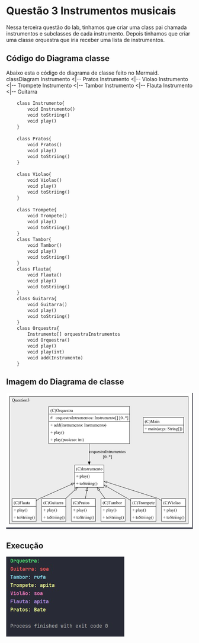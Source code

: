 # Questão 3 Instrumentos musicais

Nessa terceira questão do lab, tinhamos que criar uma class pai chamada instrumentos e subclasses de cada instrumento. Depois tinhamos que criar uma classe orquestra que iria receber uma lista de instrumentos.


## Código do Diagrama classe

Abaixo esta o código do diagrama de classe feito no Mermaid.
    classDiagram
            Instrumento <|-- Pratos
            Instrumento <|-- Violao
            Instrumento <|-- Trompete
            Instrumento <|-- Tambor
            Instrumento <|-- Flauta
            Instrumento <|-- Guitarra
            

            
        class Instrumento{
            void Instrumento()
            void toStriing()
            void play()
        }

        class Pratos{
            void Pratos()
            void play()
            void toStriing()
        }

        class Violao{
            void Violao()
            void play()
            void toStriing()
        }

        class Trompete{
            void Trompete()
            void play()
            void toStriing()
        }
        class Tambor{
            void Tambor()
            void play()
            void toStriing()
        }
        class Flauta{
            void Flauta()
            void play()
            void toStriing()
        }
        class Guitarra{
            void Guitarra()
            void play()
            void toStriing()
        }
        class Orquestra{
            Instrumento[] orquestraInstrumentos
            void Orquestra()
            void play()
            void play(int)
            void add(Instrumento)
        }

## Imagem do Diagrama de classe
![Diagrama](https://github.com/Danilo505/LabWeek2/blob/main/src/Question3/Imagens/DiagramaDeClasse.jpeg)

## Execução

![Execução](https://github.com/Danilo505/LabWeek2/blob/main/src/Question3/Imagens/Execucao3.jpeg)        